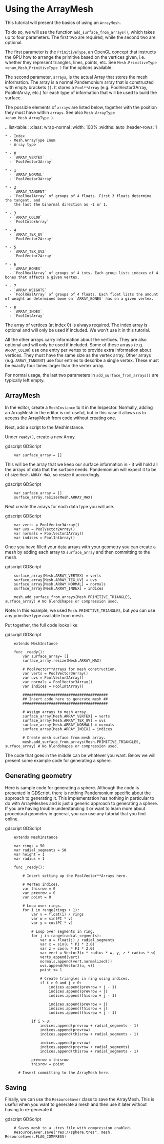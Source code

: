 

Using the ArrayMesh
===================

This tutorial will present the basics of using an `ArrayMesh`.

To do so, we will use the function `add_surface_from_arrays()`,
which takes up to four parameters. The first two are required, while the second two are optional.

The first parameter is the `PrimitiveType`, an OpenGL concept that instructs the GPU
how to arrange the primitive based on the vertices given, i.e. whether they represent triangles,
lines, points, etc. See `Mesh.PrimitiveType <enum_Mesh_PrimitiveType )` for the options available.

The second parameter, `arrays`, is the actual Array that stores the mesh information. The array is a
normal Pandemonium array that is constructed with empty brackets `[]`. It stores a `Pool**Array`
(e.g. PoolVector3Array, PoolIntArray, etc.) for each type of information that will be used to build the surface.

The possible elements of `arrays` are listed below, together with the position they must have within `arrays`.
See also `Mesh.ArrayType <enum_Mesh_ArrayType )`.


.. list-table::
    :class: wrap-normal
    :width: 100%
    :widths: auto
    :header-rows: 1

    * - Index
      - Mesh.ArrayType Enum
      - Array type

    * - 0
      - `ARRAY_VERTEX`
      - `PoolVector3Array`

    * - 1
      - `ARRAY_NORMAL`
      - `PoolVector3Array`

    * - 2
      - `ARRAY_TANGENT`
      - `PoolRealArray` of groups of 4 floats. First 3 floats determine the tangent, and
        the last the binormal direction as -1 or 1.

    * - 3
      - `ARRAY_COLOR`
      - `PoolColorArray`

    * - 4
      - `ARRAY_TEX_UV`
      - `PoolVector2Array`

    * - 5
      - `ARRAY_TEX_UV2`
      - `PoolVector2Array`

    * - 6
      - `ARRAY_BONES`
      - `PoolRealArray` of groups of 4 ints. Each group lists indexes of 4 bones that affects a given vertex.

    * - 7
      - `ARRAY_WEIGHTS`
      - `PoolRealArray` of groups of 4 floats. Each float lists the amount of weight an determined bone on `ARRAY_BONES` has on a given vertex.

    * - 8
      - `ARRAY_INDEX`
      - `PoolIntArray`

The array of vertices (at index 0) is always required. The index array is optional and will only be used if included. We won't use it in this tutorial.

All the other arrays carry information about the vertices. They are also optional and will only be used if included. Some of these arrays (e.g. `ARRAY_COLOR`)
use one entry per vertex to provide extra information about vertices. They must have the same size as the vertex array. Other arrays (e.g. `ARRAY_TANGENT`) use
four entries to describe a single vertex. These must be exactly four times larger than the vertex array.

For normal usage, the last two parameters in `add_surface_from_arrays()` are typically left empty.

ArrayMesh
---------

In the editor, create a `MeshInstance` to it in the Inspector.
Normally, adding an ArrayMesh in the editor is not useful, but in this case it allows us to access the ArrayMesh
from code without creating one.

Next, add a script to the MeshInstance.

Under `ready()`, create a new Array.

gdscript GDScript

```
    var surface_array = []
```

This will be the array that we keep our surface information in - it will hold
all the arrays of data that the surface needs. Pandemonium will expect it to be of
size `Mesh.ARRAY_MAX`, so resize it accordingly.

gdscript GDScript

```
    var surface_array = []
    surface_array.resize(Mesh.ARRAY_MAX)
```

Next create the arrays for each data type you will use.

gdscript GDScript

```
    var verts = PoolVector3Array()
    var uvs = PoolVector2Array()
    var normals = PoolVector3Array()
    var indices = PoolIntArray()
```

Once you have filled your data arrays with your geometry you can create a mesh
by adding each array to `surface_array` and then committing to the mesh.

gdscript GDScript

```
    surface_array[Mesh.ARRAY_VERTEX] = verts
    surface_array[Mesh.ARRAY_TEX_UV] = uvs
    surface_array[Mesh.ARRAY_NORMAL] = normals
    surface_array[Mesh.ARRAY_INDEX] = indices

    mesh.add_surface_from_arrays(Mesh.PRIMITIVE_TRIANGLES, surface_array) # No blendshapes or compression used.
```

Note:
 In this example, we used `Mesh.PRIMITIVE_TRIANGLES`, but you can use any primitive type
          available from mesh.

Put together, the full code looks like:

gdscript GDScript

```
    extends MeshInstance

    func _ready():
        var surface_array= []
        surface_array.resize(Mesh.ARRAY_MAX)

        # PoolVector**Arrays for mesh construction.
        var verts = PoolVector3Array()
        var uvs = PoolVector2Array()
        var normals = PoolVector3Array()
        var indices = PoolIntArray()

        #######################################
        ## Insert code here to generate mesh ##
        #######################################

        # Assign arrays to mesh array.
        surface_array[Mesh.ARRAY_VERTEX] = verts
        surface_array[Mesh.ARRAY_TEX_UV] = uvs
        surface_array[Mesh.ARRAY_NORMAL] = normals
        surface_array[Mesh.ARRAY_INDEX] = indices

        # Create mesh surface from mesh array.
        mesh.add_surface_from_arrays(Mesh.PRIMITIVE_TRIANGLES, surface_array) # No blendshapes or compression used.
```

The code that goes in the middle can be whatever you want. Below we will present some example code
for generating a sphere.

Generating geometry
-------------------

Here is sample code for generating a sphere. Although the code is presented in
GDScript, there is nothing Pandemonium specific about the approach to generating it.
This implementation has nothing in particular to do with ArrayMeshes and is just a
generic approach to generating a sphere. If you are having trouble understanding it
or want to learn more about procedural geometry in general, you can use any tutorial
that you find online.

gdscript GDScript

```
    extends MeshInstance

    var rings = 50
    var radial_segments = 50
    var height = 1
    var radius = 1

    func _ready():

        # Insert setting up the PoolVector**Arrays here.

        # Vertex indices.
        var thisrow = 0
        var prevrow = 0
        var point = 0

        # Loop over rings.
        for i in range(rings + 1):
            var v = float(i) / rings
            var w = sin(PI * v)
            var y = cos(PI * v)

            # Loop over segments in ring.
            for j in range(radial_segments):
                var u = float(j) / radial_segments
                var x = sin(u * PI * 2.0)
                var z = cos(u * PI * 2.0)
                var vert = Vector3(x * radius * w, y, z * radius * w)
                verts.append(vert)
                normals.append(vert.normalized())
                uvs.append(Vector2(u, v))
                point += 1

                # Create triangles in ring using indices.
                if i > 0 and j > 0:
                    indices.append(prevrow + j - 1)
                    indices.append(prevrow + j)
                    indices.append(thisrow + j - 1)

                    indices.append(prevrow + j)
                    indices.append(thisrow + j)
                    indices.append(thisrow + j - 1)

            if i > 0:
                indices.append(prevrow + radial_segments - 1)
                indices.append(prevrow)
                indices.append(thisrow + radial_segments - 1)

                indices.append(prevrow)
                indices.append(prevrow + radial_segments)
                indices.append(thisrow + radial_segments - 1)

            prevrow = thisrow
            thisrow = point

      # Insert committing to the ArrayMesh here.
```

Saving
------

Finally, we can use the `ResourceSaver` class to save the ArrayMesh.
This is useful when you want to generate a mesh and then use it later without having to re-generate it.

gdscript GDScript

```
    # Saves mesh to a .tres file with compression enabled.
    ResourceSaver.save("res://sphere.tres", mesh, ResourceSaver.FLAG_COMPRESS)
```